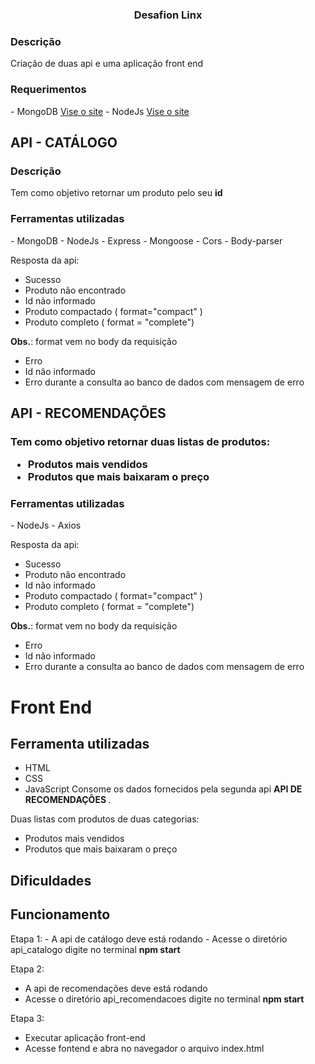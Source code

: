 <h3 align="center"> Desafion Linx </h3>


<h3> Descrição </h3>
Criação de duas api e uma aplicação front end

<h3> Requerimentos </h3>
- MongoDB <a href="https://www.mongodb.com/try/download/community">Vise o site</a>
- NodeJs  <a href="https://nodejs.org/en/"> Vise o site </a>
 
 
<h2> API - CATÁLOGO </h2>

<h3> Descrição </h3>
Tem como objetivo retornar um produto pelo seu <b> id </b>

<h3> Ferramentas utilizadas </h3>
- MongoDB
- NodeJs
 - Express
 - Mongoose
 - Cors
 - Body-parser

Resposta da api:
- Sucesso
 - Produto não encontrado
 - Id não informado
 - Produto compactado ( format="compact" )
 - Produto completo ( format = "complete")

<b>Obs.</b>:  format vem no body da requisição

- Erro
 - Id não informado
 - Erro durante a consulta ao banco de dados com mensagem de erro


<h2> API - RECOMENDAÇÕES </h2>

<h3 Descrição </h3>

Tem como objetivo retornar duas listas de produtos:
- Produtos mais vendidos
- Produtos que mais baixaram o preço


<h3> Ferramentas utilizadas </h3>
- NodeJs
 - Axios


Resposta da api:
- Sucesso
 - Produto não encontrado
 - Id não informado
 - Produto compactado ( format="compact" )
 - Produto completo ( format = "complete")

<b>Obs.</b>:  format vem no body da requisição

- Erro
 - Id não informado
 - Erro durante a consulta ao banco de dados com mensagem de erro


# Front End
## Ferramenta utilizadas
- HTML
- CSS
- JavaScript
Consome os dados fornecidos pela segunda api <b> API DE RECOMENDAÇÕES </b>.

Duas listas com produtos de duas categorias:
 - Produtos mais vendidos
 - Produtos que mais baixaram o preço



<h2> Dificuldades </h2>

<h2> Funcionamento </h2>
Etapa 1:
- A api de catálogo deve está rodando
 - Acesse o diretório api_catalogo digite no terminal <b> npm start </b>

Etapa 2:
- A api de recomendações deve está rodando
 - Acesse o diretório api_recomendacoes digite no terminal <b> npm start </b>

Etapa 3:
- Executar aplicação front-end
 - Acesse fontend e abra no navegador o arquivo index.html
